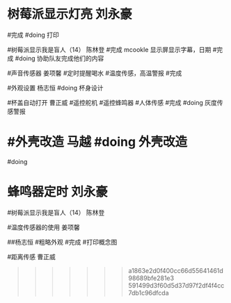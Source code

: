 
# 树莓派显示灯亮  刘永豪

#完成
#doing
打印

#树莓派显示我是盲人（14）  陈林登
#完成
mcookle 显示屏显示字幕，日期
#完成
#doing
协助队友完成他们的内容


#声音传感器 姜项馨
#定时提醒喝水
#温度传感，高温警报
#完成



#外观设置   杨志恒
#doing
杯身设计

#杯盖自动打开    曹正威
#遥控舵机
#遥控蜂鸣器
#人体传感
#完成
#doing
灰度传感警报

#外壳改造 马越
#doing
外壳改造
=======
#doing
##

# 蜂鸣器定时  刘永豪



#树莓派显示我是盲人（14）  陈林登



#温度传感器的使用 姜项馨



##杨志恒
#粗略外观
#完成
#打印概念图


#距离传感   曹正威
>>>>>>> a1863e2d0f400cc66d55641461d98689bfe281e3
>>>>>>> 591499d3f60d5d37d97f2df4f4cc7db1c96dfcda


